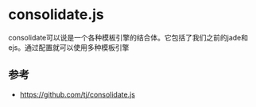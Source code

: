 # consolidate.js

consolidate可以说是一个各种模板引擎的结合体。它包括了我们之前的jade和ejs。通过配置就可以使用多种模板引擎





## 参考
- https://github.com/tj/consolidate.js
